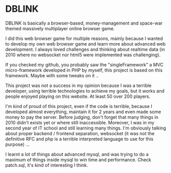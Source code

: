 # DBLINK

DBLINK is basically a browser-based, money-management and space-war themed massively multiplayer online browser game.

I did this web browser game for multiple reasons, mainly because I wanted to develop my own web browser game and learn more about advanced web development. I always loved challenges and thinking about realtime data (in 2010 where no websocket nor html5 were implemented was challenging).

If you checked my github, you probably saw the "singleFramework" a MVC micro-framework developed in PHP by myself, this project is based on this framework. Maybe with some tweaks on it ..

This project was not a success in my opinion because I was a terrible developer, using terrible technologies to achieve my goals, but it works and people enjoyed playing on this website. At least 50 over 200 players.

I'm kind of proud of this project, even if the code is terrible, because I developed almost everything, maintain it for 2 years and even made some money to pay the server. Before judging, don't forget that many things in 2010 didn't exists yet or where still inaccessible. Moreover, I was in my second year of IT school and still learning many things. I'm obviously talking about proper backend / frontend separation, websocket (it was not the definitive RFC and php is a terrible interpreted language to use for this purpose) ...

I learnt a lot of things about advanced mysql, and was trying to do a maximum of things inside mysql to win time and performance. Check patch.sql, it's kind of interesting I think. 
